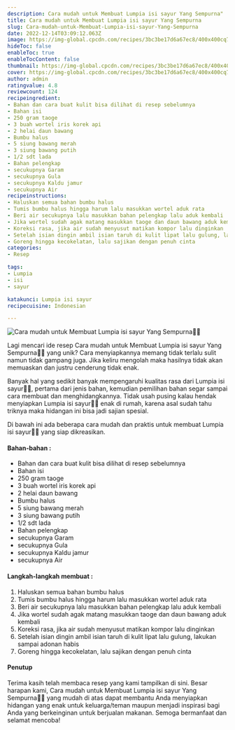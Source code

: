 ```yaml
---
description: Cara mudah untuk Membuat Lumpia isi sayur Yang Sempurna"
title: Cara mudah untuk Membuat Lumpia isi sayur Yang Sempurna
slug: Cara-mudah-untuk-Membuat-Lumpia-isi-sayur-Yang-Sempurna
date: 2022-12-14T03:09:12.063Z
image: https://img-global.cpcdn.com/recipes/3bc3be17d6a67ec8/400x400cq70/photo.jpg
hideToc: false
enableToc: true
enableTocContent: false
thumbnail: https://img-global.cpcdn.com/recipes/3bc3be17d6a67ec8/400x400cq70/photo.jpg
cover: https://img-global.cpcdn.com/recipes/3bc3be17d6a67ec8/400x400cq70/photo.jpg
author: admin
ratingvalue: 4.8
reviewcount: 124
recipeingredient:
- Bahan dan cara buat kulit bisa dilihat di resep sebelumnya
- Bahan isi
- 250 gram taoge
- 3 buah wortel iris korek api
- 2 helai daun bawang
- Bumbu halus
- 5 siung bawang merah
- 3 siung bawang putih
- 1/2 sdt lada
- Bahan pelengkap
- secukupnya Garam
- secukupnya Gula
- secukupnya Kaldu jamur
- secukupnya Air
recipeinstructions:
- Haluskan semua bahan bumbu halus
- Tumis bumbu halus hingga harum lalu masukkan wortel aduk rata
- Beri air secukupnya lalu masukkan bahan pelengkap lalu aduk kembali
- Jika wortel sudah agak matang masukkan taoge dan daun bawang aduk kembali
- Koreksi rasa, jika air sudah menyusut matikan kompor lalu dinginkan
- Setelah isian dingin ambil isian taruh di kulit lipat lalu gulung, lakukan sampai adonan habis
- Goreng hingga kecokelatan, lalu sajikan dengan penuh cinta
categories:
- Resep

tags:
- Lumpia
- isi
- sayur

katakunci: Lumpia isi sayur
recipecuisine: Indonesian

---
```


![Cara mudah untuk Membuat Lumpia isi sayur Yang Sempurna👩‍🍳](https://img-global.cpcdn.com/recipes/3bc3be17d6a67ec8/400x400cq70/photo.jpg)

Lagi mencari ide resep Cara mudah untuk Membuat Lumpia isi sayur Yang Sempurna👩‍🍳 yang unik? Cara menyiapkannya memang tidak terlalu sulit namun tidak gampang juga. Jika keliru mengolah maka hasilnya tidak akan memuaskan dan justru cenderung tidak enak.

Banyak hal yang sedikit banyak mempengaruhi kualitas rasa dari Lumpia isi sayur👩‍🍳, pertama dari jenis bahan, kemudian pemilihan bahan segar sampai cara membuat dan menghidangkannya. Tidak usah pusing kalau hendak menyiapkan Lumpia isi sayur👩‍🍳 enak di rumah, karena asal sudah tahu triknya maka hidangan ini bisa jadi sajian spesial.

Di bawah ini ada beberapa cara mudah dan praktis untuk membuat Lumpia isi sayur👩‍🍳 yang siap dikreasikan.

<!--inarticleads1-->

#### Bahan-bahan :

- Bahan dan cara buat kulit bisa dilihat di resep sebelumnya
- Bahan isi
- 250 gram taoge
- 3 buah wortel iris korek api
- 2 helai daun bawang
- Bumbu halus
- 5 siung bawang merah
- 3 siung bawang putih
- 1/2 sdt lada
- Bahan pelengkap
- secukupnya Garam
- secukupnya Gula
- secukupnya Kaldu jamur
- secukupnya Air

<!--inarticleads2-->

#### Langkah-langkah membuat :

1. Haluskan semua bahan bumbu halus
1. Tumis bumbu halus hingga harum lalu masukkan wortel aduk rata
1. Beri air secukupnya lalu masukkan bahan pelengkap lalu aduk kembali
1. Jika wortel sudah agak matang masukkan taoge dan daun bawang aduk kembali
1. Koreksi rasa, jika air sudah menyusut matikan kompor lalu dinginkan
1. Setelah isian dingin ambil isian taruh di kulit lipat lalu gulung, lakukan sampai adonan habis
1. Goreng hingga kecokelatan, lalu sajikan dengan penuh cinta

#### Penutup

Terima kasih telah membaca resep yang kami tampilkan di sini. Besar harapan kami, Cara mudah untuk Membuat Lumpia isi sayur Yang Sempurna👩‍🍳 yang mudah di atas dapat membantu Anda menyiapkan hidangan yang enak untuk keluarga/teman maupun menjadi inspirasi bagi Anda yang berkeinginan untuk berjualan makanan. Semoga bermanfaat dan selamat mencoba!